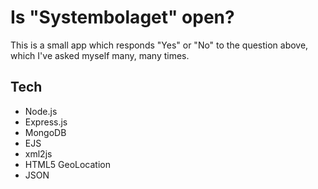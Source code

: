 # Is "Systembolaget" open?

This is a small app which responds "Yes" or "No" to the question above, which I've asked myself many, many times.

## Tech

- Node.js
- Express.js
- MongoDB
- EJS
- xml2js
- HTML5 GeoLocation
- JSON